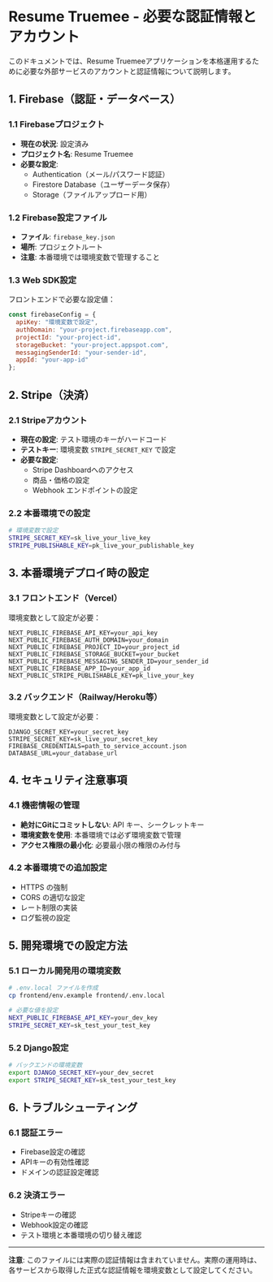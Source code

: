 # Resume Truemee - 必要な認証情報とアカウント

このドキュメントでは、Resume Truemeeアプリケーションを本格運用するために必要な外部サービスのアカウントと認証情報について説明します。

## 1. Firebase（認証・データベース）

### 1.1 Firebaseプロジェクト
- **現在の状況**: 設定済み
- **プロジェクト名**: Resume Truemee
- **必要な設定**:
  - Authentication（メール/パスワード認証）
  - Firestore Database（ユーザーデータ保存）
  - Storage（ファイルアップロード用）

### 1.2 Firebase設定ファイル
- **ファイル**: `firebase_key.json`
- **場所**: プロジェクトルート
- **注意**: 本番環境では環境変数で管理すること

### 1.3 Web SDK設定
フロントエンドで必要な設定値：
```javascript
const firebaseConfig = {
  apiKey: "環境変数で設定",
  authDomain: "your-project.firebaseapp.com",
  projectId: "your-project-id",
  storageBucket: "your-project.appspot.com",
  messagingSenderId: "your-sender-id",
  appId: "your-app-id"
};
```

## 2. Stripe（決済）

### 2.1 Stripeアカウント
- **現在の設定**: テスト環境のキーがハードコード
- **テストキー**: 環境変数 `STRIPE_SECRET_KEY` で設定
- **必要な設定**:
  - Stripe Dashboardへのアクセス
  - 商品・価格の設定
  - Webhook エンドポイントの設定

### 2.2 本番環境での設定
```bash
# 環境変数で設定
STRIPE_SECRET_KEY=sk_live_your_live_key
STRIPE_PUBLISHABLE_KEY=pk_live_your_publishable_key
```

## 3. 本番環境デプロイ時の設定

### 3.1 フロントエンド（Vercel）
環境変数として設定が必要：
```env
NEXT_PUBLIC_FIREBASE_API_KEY=your_api_key
NEXT_PUBLIC_FIREBASE_AUTH_DOMAIN=your_domain
NEXT_PUBLIC_FIREBASE_PROJECT_ID=your_project_id
NEXT_PUBLIC_FIREBASE_STORAGE_BUCKET=your_bucket
NEXT_PUBLIC_FIREBASE_MESSAGING_SENDER_ID=your_sender_id
NEXT_PUBLIC_FIREBASE_APP_ID=your_app_id
NEXT_PUBLIC_STRIPE_PUBLISHABLE_KEY=pk_live_your_key
```

### 3.2 バックエンド（Railway/Heroku等）
環境変数として設定が必要：
```env
DJANGO_SECRET_KEY=your_secret_key
STRIPE_SECRET_KEY=sk_live_your_secret_key
FIREBASE_CREDENTIALS=path_to_service_account.json
DATABASE_URL=your_database_url
```

## 4. セキュリティ注意事項

### 4.1 機密情報の管理
- **絶対にGitにコミットしない**: API キー、シークレットキー
- **環境変数を使用**: 本番環境では必ず環境変数で管理
- **アクセス権限の最小化**: 必要最小限の権限のみ付与

### 4.2 本番環境での追加設定
- HTTPS の強制
- CORS の適切な設定
- レート制限の実装
- ログ監視の設定

## 5. 開発環境での設定方法

### 5.1 ローカル開発用の環境変数
```bash
# .env.local ファイルを作成
cp frontend/env.example frontend/.env.local

# 必要な値を設定
NEXT_PUBLIC_FIREBASE_API_KEY=your_dev_key
STRIPE_SECRET_KEY=sk_test_your_test_key
```

### 5.2 Django設定
```bash
# バックエンドの環境変数
export DJANGO_SECRET_KEY=your_dev_secret
export STRIPE_SECRET_KEY=sk_test_your_test_key
```

## 6. トラブルシューティング

### 6.1 認証エラー
- Firebase設定の確認
- APIキーの有効性確認
- ドメインの認証設定確認

### 6.2 決済エラー
- Stripeキーの確認
- Webhook設定の確認
- テスト環境と本番環境の切り替え確認

---

**注意**: このファイルには実際の認証情報は含まれていません。実際の運用時は、各サービスから取得した正式な認証情報を環境変数として設定してください。
